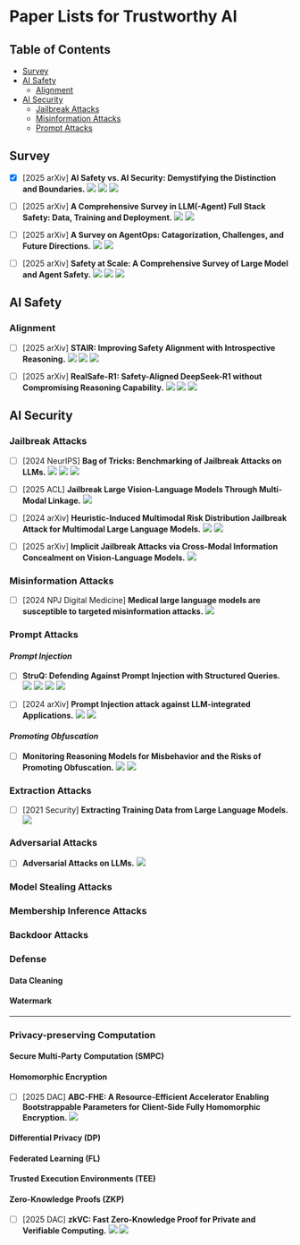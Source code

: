 # Paper Lists for Trustworthy AI

## Table of Contents
 - [Survey](#survey)
 - [AI Safety](#ai-safety)
    - [Alignment](#alignment)
 - [AI Security](#ai-security)
    - [Jailbreak Attacks](#jailbreak-attacks)
    - [Misinformation Attacks](#misinformation-attacks)
    - [Prompt Attacks](#prompt-attacks)


## Survey

- [x] [2025 arXiv] **AI Safety vs. AI Security: Demystifying the Distinction and Boundaries.** [![](https://img.shields.io/badge/paper-7EA6E0)](https://arxiv.org/abs/2506.18932) [![](https://img.shields.io/badge/slides-E29135)](https://zhiqlin.github.io/file/talks/AI_Safety_Security_July_17_2025.pdf) [![](https://img.shields.io/badge/article-719AAC)](https://mp.weixin.qq.com/s/7k6RR4BMl7gcROFfzWhJjg)


- [ ] [2025 arXiv] **A Comprehensive Survey in LLM(-Agent) Full Stack Safety: Data, Training and Deployment.** [![](https://img.shields.io/badge/paper-7EA6E0)](https://arxiv.org/abs/2504.15585) [![](https://img.shields.io/badge/article-719AAC)](https://mp.weixin.qq.com/s/ym-Bv1tPs57Y3zI-Pu6lzA)


- [ ] [2025 arXiv] **A Survey on AgentOps: Catagorization, Challenges, and Future Directions.** [![](https://img.shields.io/badge/paper-7EA6E0)](https://www.arxiv.org/abs/2508.02121) [![](https://img.shields.io/badge/article-719AAC)](https://mp.weixin.qq.com/s/UWR5BFKhJj0zrvjhjSymgQ)


- [ ] [2025 arXiv] **Safety at Scale: A Comprehensive Survey of Large Model and Agent Safety.** [![](https://img.shields.io/badge/paper-7EA6E0)](https://arxiv.org/abs/2502.05206) [![](https://img.shields.io/badge/article-719AAC)](https://mp.weixin.qq.com/s/CKVe-45__NFey16gex55zQ) [![](https://img.shields.io/badge/homepage-808080)](https://github.com/xingjunm/Awesome-Large-Model-Safety?tab=readme-ov-file) 


## AI Safety
### Alignment

- [ ] [2025 arXiv] **STAIR: Improving Safety Alignment with Introspective Reasoning.** [![](https://img.shields.io/badge/paper-7EA6E0)](https://arxiv.org/abs/2502.02384) [![](https://img.shields.io/badge/article-719AAC)](https://mp.weixin.qq.com/s/1v4A6JBDSTrcw1nGnRR4ow) [![](https://img.shields.io/badge/code-B5739D)](https://github.com/thu-ml/STAIR)



- [ ] [2025 arXiv] **RealSafe-R1: Safety-Aligned DeepSeek-R1 without Compromising Reasoning Capability.** [![](https://img.shields.io/badge/paper-7EA6E0)](https://arxiv.org/abs/2504.10081) [![](https://img.shields.io/badge/article-719AAC)](https://mp.weixin.qq.com/s/1v4A6JBDSTrcw1nGnRR4ow) [![](https://img.shields.io/badge/code-B5739D)](https://huggingface.co/RealSafe)



## AI Security


### Jailbreak Attacks

- [ ] [2024 NeurIPS] **Bag of Tricks: Benchmarking of Jailbreak Attacks on LLMs.** [![](https://img.shields.io/badge/paper-7EA6E0)](https://proceedings.neurips.cc/paper_files/paper/2024/file/38c1dfb4f7625907b15e9515365e7803-Paper-Datasets_and_Benchmarks_Track.pdf) [![](https://img.shields.io/badge/article-719AAC)](https://mp.weixin.qq.com/s/KulCxJm1wgz2fqorfuJ3Iw) [![](https://img.shields.io/badge/code-B5739D)](https://github.com/usail-hkust/JailTrickBench.git)


- [ ] [2025 ACL] **Jailbreak Large Vision-Language Models Through Multi-Modal Linkage.** [![](https://img.shields.io/badge/paper-7EA6E0)](https://aclanthology.org/2025.acl-long.74.pdf)


- [ ] [2024 arXiv] **Heuristic-Induced Multimodal Risk Distribution Jailbreak Attack for Multimodal Large Language Models.** [![](https://img.shields.io/badge/paper-7EA6E0)](https://arxiv.org/abs/2412.05934) [![](https://img.shields.io/badge/article-719AAC)](https://mp.weixin.qq.com/s/XqsQE_tdA4gmlsDjp4pHtA)


- [ ] [2025 arXiv] **Implicit Jailbreak Attacks via Cross-Modal Information Concealment on Vision-Language Models.** [![](https://img.shields.io/badge/paper-7EA6E0)](https://arxiv.org/abs/2505.16446v1)

### Misinformation Attacks

- [ ] [2024 NPJ Digital Medicine] **Medical large language models are susceptible to targeted misinformation attacks.** [![](https://img.shields.io/badge/paper-7EA6E0)](https://www.nature.com/articles/s41746-024-01282-7)



### Prompt Attacks

####  _Prompt Injection_

<!-- > Malicious users inject specially crafted prompts or instructions into model inputs, manipulating the system to produce unintended, harmful, or unauthorized outputs by bypassing safety mechanisms. -->

- [ ] **StruQ: Defending Against Prompt Injection with Structured Queries.** [![](https://img.shields.io/badge/paper-7EA6E0)](https://www.usenix.org/conference/usenixsecurity25/presentation/chen-sizhe) [![](https://img.shields.io/badge/slides-E29135)](https://drive.google.com/file/d/1baUbgFMILhPWBeGrm67XXy_H-jO7raRa/view) [![](https://img.shields.io/badge/article-719AAC)](https://bair.berkeley.edu/blog/2025/04/11/prompt-injection-defense/) [![](https://img.shields.io/badge/code-B5739D)](https://github.com/Sizhe-Chen/StruQ)

- [ ] [2024 arXiv] **Prompt Injection attack against LLM-integrated Applications.** [![](https://img.shields.io/badge/paper-7EA6E0)](https://arxiv.org/abs/2306.05499) [![](https://img.shields.io/badge/code-B5739D)](https://github.com/LLMSecurity/HouYi)

#### _Promoting Obfuscation_

- [ ] **Monitoring Reasoning Models for Misbehavior and the Risks of Promoting Obfuscation.** [![](https://img.shields.io/badge/paper-7EA6E0)](https://arxiv.org/abs/2503.11926) [![](https://img.shields.io/badge/article-719AAC)](https://lilianweng.github.io/posts/2025-05-01-thinking/)

### Extraction Attacks

- [ ] [2021 Security] **Extracting Training Data from Large Language Models.** [![](https://img.shields.io/badge/paper-7EA6E0)](https://www.usenix.org/system/files/sec21-carlini-extracting.pdf)


### Adversarial Attacks

- [ ] **Adversarial Attacks on LLMs.**  [![](https://img.shields.io/badge/article-719AAC)](https://lilianweng.github.io/posts/2023-10-25-adv-attack-llm/)


### Model Stealing Attacks

<!-- > Attackers extract sensitive information from black-box models through API access, without requiring direct access to the model's internals. -->

### Membership Inference Attacks



### Backdoor Attacks

<!-- > Attackers covertly embed malicious triggers during the model training process, enabling them to manipulate model behavior when specific predefined conditions are activated during inference. -->



### Defense

#### Data Cleaning

<!-- > Decontamination, deduplication, filtering. -->

#### Watermark

<!-- > Digital watermarking techniques that embed imperceptible identifiers into AI models or their outputs, enabling copyright protection and model provenance verification. -->


---

### Privacy-preserving Computation
<!-- 真正实现“数据可用不可见”的安全愿景。-->
<!-- 在保证数据提供方不泄露原始数据的前提下，对数据进行分析计算的一系列信息技术，保障数据在流通与融合过程中的“可用不可见”。 -->
<!-- 将隐私计算相关技术概括为三个大类，分别为以安全多方计算为代表的密码学路径、以可信任执行环境为代表的硬件路径和以联邦学习为代表的人工智能路径 -->

#### Secure Multi-Party Computation (SMPC)

<!-- 多方安全计算指参与者在不泄露各自隐私数据情况下，利用隐私数据参与保密计算，共同完成某项计算任务。 -->

#### Homomorphic Encryption

- [ ] [2025 DAC] **ABC-FHE: A Resource-Efficient Accelerator Enabling Bootstrappable Parameters for Client-Side Fully Homomorphic Encryption.** [![](https://img.shields.io/badge/paper-7EA6E0)](https://arxiv.org/abs/2506.08461)

#### Differential Privacy (DP)
<!-- > Add calibrated noise to data or model outputs, preventing attackers from inferring whether specific individuals were included in the training dataset. -->

#### Federated Learning (FL)
<!-- > A distributed machine learning approach where raw data remains on local devices, and only model updates are aggregated centrally, preserving data privacy without compromising model performance. -->
<!-- 联邦学习是一种分布式机器学习技术，通过在多个拥有本地数据的数据源之间进行分布式模型训练；在不需要交换本地个体或样本数据的前提下，仅通过交换模型参数或中间结果的方式构建基于虚拟融合数据下的全局模型，从而实现数据隐私保护和数据共享计算的平衡，即“数据可用不可见”、“数据不动模型动”的应用新范式。 -->

#### Trusted Execution Environments (TEE) 
<!-- 可信执行环境是一种能确保代码和数据在执行过程中安全、完整且不被篡改的环境。 -->

#### Zero-Knowledge Proofs (ZKP)
<!-- > Cryptographic protocols that allow one party to prove knowledge of a secret without revealing the secret itself, enabling privacy-preserving verification and authentication. -->

- [ ] [2025 DAC] **zkVC: Fast Zero-Knowledge Proof for Private and Verifiable Computing.** [![](https://img.shields.io/badge/paper-7EA6E0)](https://arxiv.org/abs/2504.12217) [![](https://img.shields.io/badge/code-B5739D)](https://github.com/UCF-Lou-Lab-PET/zkformer)

<!--
- [ ] [xxx] **xxx.** 
[![](https://img.shields.io/badge/paper-7EA6E0)]
[![](https://img.shields.io/badge/article-719AAC)]()
[![](https://img.shields.io/badge/slides-E29135)]()
[![](https://img.shields.io/badge/code-B5739D)]()
-->

